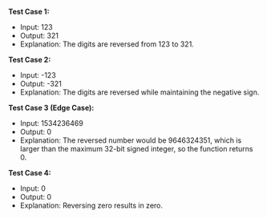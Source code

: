 **Test Case 1:**
 - Input: 123
 - Output: 321
 - Explanation: The digits are reversed from 123 to 321.

**Test Case 2:**
 - Input: -123
 - Output: -321
 - Explanation: The digits are reversed while maintaining the negative sign.

**Test Case 3 (Edge Case):**
 - Input: 1534236469
 - Output: 0
 - Explanation: The reversed number would be 9646324351, which is larger than the maximum 32-bit signed integer, so the function returns 0.

**Test Case 4:**
 - Input: 0
 - Output: 0
 - Explanation: Reversing zero results in zero.